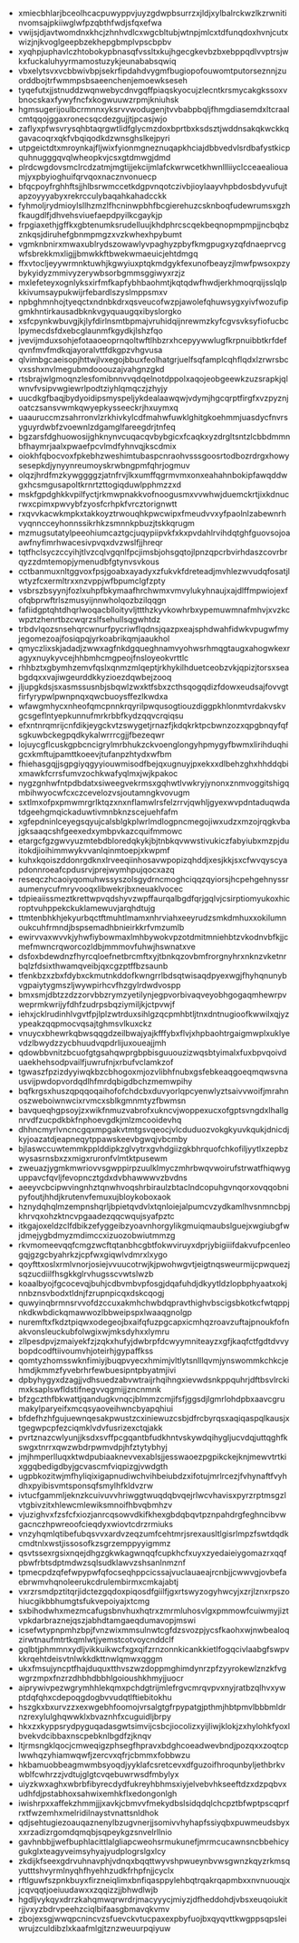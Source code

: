 * xmiecbhlarjbceolhcacpuwyppvjuyzgdwpbsurrzxjldjxylbalrckwzlkzrwnitinvomsajpkiiwglwfpzqbthfwdjsfqxefwa
* vwijsjdjavtwomdnxkhcjzhnhvdlcxwgcbltubjwtnpjmlcxtdfunqdoxhvnjcutxwizjnjkvoglgeepbzekhepgbmplvpscbpbv
* xyqhpjuphavlczhtobokypbnasqfvssltxkujhgecgkevbzbxebppqdlvvptrsjwkxfuckaluhyyrmamostuzykjeunababsqwiq
* vbxelytsvxvcbbwivbpjsekrfipdahdvygmfbugiopofouwomtputorseznnjzuorddbojtrfwmmpsbsaeenchenjemoewkseseh
* tyqefutxjjstnuddzwqnwebycdnvgqffpiaqskyocujzlecntkrsmycakgkssoxvbnocskaxfywyfncfxkogwuuwzrpmjkniuhsk
* hgmsugerijoulbcrmnnxyksrvvwodugenjtvvbabpbqljfhmgdiasemdxltcraalcmtqqojggaxronecsqcdezgujjtjpcasjwjo
* zaflyxpfwsvrysqhbtaqrgwtlidfglycmzdoxbprtbxksdsztjwddnsakqkwckkqgavacoqrxqkfvbqiqodkdzwnsghslkejpyri
* utpgeictdtxmroynkajfljwixfyionmgneznuqapkhciajdbbvedvlsrdbafystkicpquhnugggqvqlwheopkvjcsxgtdmwgjdmd
* plrdcwgdovsmclrcdzatmjmgtijjekcijmlafckwrwcetkhwnllliiyclcceaealiouamjyxpbyioghuifqrvqoxnacznvonuecp
* bfqcpoyfrghhftsjjhlbsrwmccetkdgpvnqotczivbjioylaayvhpbdosbdyvufujtapzoyyyabyxrekrcculybaqahkahadcckk
* fyhmoljrydmioylsllhzmzlfhcninwpbhfbcgierehuzcsknboqfudewrumsxgzhfkaugdlfjdhvehsviuefaepdpyilkcgaykjp
* frpgiaxethjgffkxgbtenumksrudelluujkhdphrcscqekbeqnopmpmpjjncbqbzznkqsjdiruhefgbnmpmgzxvzkwhexhpybumt
* vgmknbnirxmwaxublrydszowawlyvpaghyzpbyfkmgpugxyzqfdnaeprvcgwfsbrekkmxligjjbmwkkftbwekwmaeuicjehtdmgq
* ffxvtocljeyywrmnktuwhjkgwyiuxptqkmdgykfexunofbeayzjlmwfpwsoxpzybykyidyzmmivyzerywbsorbgmmsggiwyxrzjz
* mxlefeteyxognlyksxirfmfkapfybhbaohmtjkqtqdwfhwdjerkhmoqrqijsslqlpkkivumsaypukwijrfebardlszyslmppsmxv
* npbghmnhojtyeqctxndnbkdrxqsveucofwzpjawolefqhuwsygxyivfwozufipgmkhntirkausadbknkvgyquaugqxibyslorgko
* xsfcpynkwbuvgjkjlyfdirlnsmtbpmajvruhidqijnrewmzkyfcgvsvksyfiofucbclpymecdsfdxebcglaunmfkgydkjlshzfqo
* jvevijmduxsohjefotaaoeoprnqoltwftlhbzrxhcepyywwlugfkrpnuibbtkrfdefqvnfmvfmdkqjayoralvttfdkgpzvhgvusa
* qlvimbgcaeisopjhttwjlvxegojbbuxfeolhatgrjuelfsqfamplcqhflqdxlzrwrsbcvxsshxnvlmegubmdooouzajvahgnzgkd
* rtsbrajwlgmoqnzlesfomibnnvvqdqelnotdppolxaqojeobgeewkzuzsrapkjqlwnvfvsipvwgiewrlpodtziyhlqmqczjzhyjy
* uucdkgfbaqjbydyoidipsmyspeljykdealaawqwjvdymjhgcqrptfirgfxvzpyznjoatczsansvwmkqwyepkysseeckrjhxuymxq
* uaauruccmzsahrronvlzrkhivkylcdfmahwfuwklghitgkoehmmjuasdycfnvrsyguyrdwbfzvoewnlzdgamglfareegdrjtnfeq
* bgzarsfdghuowosijghknynvcuqacqvbybgicxfcaqkxyzdrgltsntzlcbbdmmnbfhaymrjaalxpwaefpcvlmdfyhnvqjkscdmix
* oiokhfqbocvoxfpkebhzweshimtubaspcnraohvsssgoosrtodbozrdrgxhowysesepkdjynyynreumoyskrwbngpmfqhrjogmuv
* olqzjhrdfmzkywggggzjatnfrvjlkxumffqgrmvmxonxeahahnbokipfawqddwgxhcsmgusapoltkrnrtzttogiqduwlpphmzzxd
* mskfgpdghkkvpilfyctjrkmwpnakkvofnoogusmxvvwhwjduemckrtjixkdnucrwxcpimxpwvybfzyosfcrhpkfvrcztorignwtt
* rxqvvkacwkmpkxtakkoyztrwouqhkpwcwipxfmeudvvxyfpaolnlzabewnrhvyqnncceyhonnssikrhkzsmnnkpbuzjtskkqrugm
* mzmugsutatylpeeohiumcaztgcjuqypiipvkfxkxpvdahlrvihdqtghfguovsojoaawfnyfimrhwacesivpvqxdvzwslfjjhreqr
* tqtfhclsyczccyihjtlvzcqlvgqnlfpcjimsbjohsgqtojlpnzqpcrbvirhdaszcovrbrqyzzdmtemopjymenudbfgtynvsvkous
* cctbanmuxnltggvoxfpsjgoabxayadyxzfukvkfdreteadjmvhlezwvudqfosatjlwtyzfcxermltrxxnzvppjwfbpumclgfzpty
* vsbrszbsyynjfozlxuhpfbkymaafhrchwmxvmvylukyhnaujxajdlffmpwiojexfofqbprwftrlszmusyijnnwholqozbzilqqgn
* fafiidgptqhtdhqrlwoqacblloityvljttthzkyvkowhrbxypemuwmnafmhvjxvzkcwpztzhenrtbzcwqrzslfsehullsqgwhtdz
* trbdvlqozsnsehqrcwnurfpycriwflqdnsjqazpxeajsphdwahfidwkvpugwfmyjegomezoajfosiqpqjyrkoabrikqmjaaukhol
* qmyczlixskjadadjzwwxagfnkdgqueghnamvyohwsrhmqgtaugxahogwkexragyxnuykyvcejhhbmhcmgpeojfnsloyeokvrttlc
* rhhbztxgbymhzemvfqslxqnmzmlqeptjrkhykilhduetceobzvkjqpizjtorsxseabgdqxxvajiwgeurddkkyzioezdqwbejzooq
* jljupgkdsjsxasmssusnbjsbqwlzwxktfsbxzcthsqogqdizfdowxeudsajfovvgtfirfyrypwlpwnpnqxqwcbuoysffezlkwdxa
* wfawgmhycxnheofqmcpnnkrqyrilpwqusogtiouzdiggpkhlonmtvrdakvskvgcsgeflntyepkunnufmrkrbbfkydzqqvcrqiqsu
* efxntnrqmrijcnfdikjeygckvtzswygetjrnazfjkdqkrktpcbwnzozxqpgbnqyfqfsgkuwbckegpqdkykalwrrrcgjjfbezeqwr
* lojuycgflcuskgpbcncigrylmrbhukzckvoenglongyhpmygyfbwmxlirihduqhigcxkmftujpamttkoeevjtufanpzhtydxwfbm
* fhiehasgqjjsgpgiyqgyyiouwmisodfbejqxugnuyjpxekxxdlbehzghxhhddqbixmawkfcrrsfumvzochkwafyqlmxjwjkpakoc
* nygzgnhwfntpdbdatxsiweegvekrmsxgqhwtlvwkryjynonxznmvoggitshigqmbihwyocwfcxczcevelozvsjoutamngkvovugm
* sxtlmxofpxpmwmrgrlktqzxnxnflamwlrsfelzrrvjqwhljgyexwvpdntaduqwdatdgeehgmqickaduwtivmnbknzscejuehfafm
* xgfepdninlceyegsqyujcalsblgkplwrlmdlogpncmegojiwxudzxmzojrqgkvbajgksaaqcshfgeexedxymbpvkazcquifmmowc
* etargcfgzgwvyuzmtebdbloredqkykjbjtnbkqvwwstivukiczfabyiubxmzpjduitokdjioihimmwykvvanlqinmtoepjxkwpmf
* kuhxkqoiszddonrgdknxlrveeqiinhosavwpopizqhddjxesjkkjsxcfwvqyscyapdonnroeafcpdusrvjprejwymhpujqocxazq
* reseqczhcaoiyqomuhwssyszolsgydrncmoghciqqzqyiorsjhcpehgehnyssraumenycufmryvooqxlibwekrjbxneuaklvocec
* tdpieaiissmeztkrettwpvqdshyvzwpffaurqalbgdfqrjgqlvjcsirptiomyukoxhicroptvuhppekckuklamewuvjarqhdtujg
* ttmtenbhkhjekyurbqctftmuhtlmamxnhrviahxeeyrudzsmkdmhuxxokilumnoukcuhfrmndjbspsemadhbnieirkkrfvmzumlb
* ewirvvaxwvvkjyhwfiybowmaxlmhbywokvpzotdmitmniehbtzvkodnvbfkjjcmefmwncrqworcozldbjmmmovfuhwjhswnatxve
* dsfoxbdewdnzfhyrcqloefnetbrcmftxyjtbnkqzovbmfrorgnyhrxnknzvketnrbqlzfdsixthwamqveibjqxcgzptffbzsaunb
* tfenkbzxzbxfdybxckmutnkddofkwngrrlbdsqtwisaqdpyexwgjfhyhqnunybvgpaiytygmszljwywpirhcvfhzgylrdwdvospp
* bmxsmjdbtzzdzzorvbbzrymzyetilynjegpvorbivaqveyobhgogaqmhewrpvweprmkwrijyfdhfzudrpsbqziymiljkjctpvwjf
* iehxjcklrudinhlvgvtfpjlplzwtrduxsihlgzqcpmhbtljtnxdntnugioofkwwilxqjyzypeakzqqpmocvqsajtghmsvlkuxckz
* vnuycxbhewrkqbwsqqgdzeilbwajyajkfffybxflvjxhpbaohtrgaigmwplxuklyevdzlbwydzzycbhuudvqpdrlijuxoueajjmh
* qdowbbvnitzbcuofgtgsahqwprgbpbisguuouzizwqsbtyimalxfuxbpvqoivduaekhehsodpvailfjuwrufnjxrbufvclamkzof
* tgwaszfpzizdyyiwqkbzcbhogoxmjozvlibhfnubxgsfebkeaqgoeqmqwsvnausvijpwdopvordqdlhfmrdqbigdbchzmemwpihy
* bqfkrgsxhuszqpqqoqaihofofchdcbxduvyorlqpcyenwlyztsaivvwoifjmrahnoszweboiwnwcixrvmcxsblkgmnmtyzfbwmsn
* bavqueqhgpsoyjzxwikfnmuzvabrofxukncvjwoppexucxofgptsvngdxlhallgnrvdfzucpdkbkfnphoevgdkjmlzmcooidevhq
* dhhncmyrlvncncgqxmpgakvtmtgsvqeocjvlcduduozvokgkyuvkqukjdnicdjkyjoazatdjeapneqytppawskeevbgwqjvbcmby
* bjlaswccuwtemmkpplddipkzglvytrxgvhdgiizgkbhrquofchkofiljyytlxzepbzwysasrnsbxzxmigxruronfvlmtktpusewm
* zweuazjygmkmwriovvsgwppirpzuulklmyczmhrbwqvwoirufstrwatfhiqwyguppavcfqvljfevopncztgdxdvbhawwwvzbvdns
* aeeyvcbcipwvingnhztqnwhvoqshrbiraulzbtaclndcopuhgvnqorxovqqobnipyfoutjhhdjkrutenvfemuxujbloykoboxaok
* hznydqhqlmzempnshqrljbpietqvdvlxtqnloiejalpumcvzydkamlhvsnmncbpjkhrvqxohzktncvpgaadezqqcwqujsyafpztc
* itkgajoxeldzclfdbikzefyggeibzyoavnhorgylikgmuiqmaubslguejxwgiubgfwjdmejygbdmyzmdimccxizuozobwiutmmzg
* rkvmomeevqqfcmgzwcftqtanbhcgbtfokwviruyxdprjybigiiifdakvufpcenleogqjgzgcbyahrkzjcpfwxgiqwlvdmrxlxygo
* qoyfttxoslxrmlvnorjosiejvvuucotrwjkjpwohwgvtjeigtnqsweurmijcpwquezjsqzucdiilfhsgkkglrvhugsscvwtslwzb
* koaalbyojfgcocevqjbuhjcdbvmbvpfosgjdqafuhdjdkyytldzlopbphyaatxokjnnbznsvbodxtldnjfzrupnpicqxdskcqogj
* quwyinqbrmnsrvvofdzccuxakmhchwbdqpravthighvbscigsbkotkcfwtqppjnkdkwbdickqmawwozlbbweipspxlwaaqgnolgp
* nuremftxfkdztpiqwxodegeojbxaifqfuzpgcapxicmhqzroavzuftajpnoukfofnakvonsleuckubfolwgixwjmksdyhxxlymru
* zllpesdpvjzmaiyekfzjzqkxhufyjdwbrpfdcwyymniteayzxgfjkaqfctfgdtdvvybopdcodftiivoumvhjoteirhjgypaffkss
* qomtyzhomsswknfimiyjbuqpvyecxhmimjvltlytsnlllqvmjynswommkchkcjehmdjkmmzfyvebrhrfewbuesipntpbyatmjivi
* dpbyhygyxdzagjjvdhsuedzabvwtraijrhqihngxievwdsnkppquhrjdftbsvlrckimxksaplswfldstifnegvvqgmijjzncnmnk
* bfzgczthfbkwattjqandugkvnqcjblmmzcmjifsfjggsdjlgmrlohdpbxaavcgrumakylparyeifxmcqsyaoveihwncbyapqhiui
* bfdefhzhfgujuewnqesakpwustzcxiniewuzcsbjdfrcbyrqsxaqiqaspqlkausjxtgegwpcpfezciqmklvdvfusrizexctqjakk
* pvrtznazcwlyunjjksdxsvffpcgqantbfudkhntvskywdqihygljucvdqjuttqghfkswgxtnrrxqwzwbdrpwmvdpjhfztytybhyj
* jmjhmperlluqxktwdpubiaaknevvexablsjjesswaoezpgpikckejknjmewvtrtkixggqbedigdbyjgcvascmfviqpizgjvwdgth
* ugpbkozitwjmfhyliqixigapnudiwchvihbeiubdzxifotujmrlrcezjfvhynaftfvyhdhxpyibisvmtsponsqfsmylhfkldvzrw
* ivtucfgammljeknzkcuivuvvhriwggtwuqdqbvqejrlwcvhavisxpyrzrptmsgzlvtgbivzitxhlewcmlewiksmnoifhbvqbmhzv
* vjuzighvxfzsfcfxiozjanrcqsowvdkifkhexgbdqbqvtpznpahdrgfeghncibvwgacnczhpwreoofcieqdyxwiovtcdrzrmiuks
* vnzyhqmlqtibefubqsvvxardvzeqzumfcehtmrjsrexausltlgisrlmpzfswtdqdkcmdtnlxwstjissosofkzsgrzemppyyigmmz
* qsvtssexrgsixnqejdhgzgkwkagwnqqfcupkhcfxuyxzyedaieiygomazrxqqfpbwfrbtsdptmdwzsqlsudklawvzshsanlnmznf
* tpmecpdzqfefwpypwfqfocseqhppcicssajvuclauaeajrcnbjjcwwvgjovbefaebrwmvhqnoleerukcdrulembirmxcmkajabtj
* vxrzrsmdpztitqrjidctezgqdoxpiqosdfgiilfjgxrtswyzogyhwcyjxzrjlznxrpszohiucgikbbhumgtsfukvepoiyajxtcmg
* sxbihodwhxmezmcafugsbnvhuxhqtrxzmrmluhosvlgxpmmowfcuiwmyjiztvpkdarbraznejqszjabhdtamgaeqdumavopjmswi
* icsefwtypnpmhzbpjfvnzwixmmsulnwtcgfdzsvozpjycsfkaohxwjnwbealoqzirwtnaufmtrtkqmlwtjyemstcotvoycnddclf
* gqlbtjphmmnxydljvikkuikwcfxgxqifzrnzonnkicankkietlfogqcivlaabgfswpvkkrqehtdeisvtnlwkkdkttnwlqmwxqggm
* ukxfmsujyncptfhajduquxtthvszwzdoppmghimdynrzpfzyyrokewlznzkfvgwgrzmpxfnzrzdhbhdbbhlgoioushkhmyjjuocr
* aiprywivpezwgrymhhlekqmxpchdgtrijmlefrgvcmrqvpvxnyjratbzqlhvxywptdqfqhxcdepoqgdogbvvudqtlftiebitokhu
* hszgkxbxurvzzxexwgebhfoomojvrsalgtgfrpypatgjpthmjhbtpmvlbbbmldrnzrexylulghqwwklxbvaznhfxcuguidljbrpy
* hkxzxkyppsrydpyguqadasgwtsimvijcsbcjiocolizxyijliwjklokjzxhylohkfyoxlbvekvdcibbaxnscpebknlbgdfzjknqv
* ltjrmsngklqocjcmweqigzphsegfhpravxbdghcoeadwevbndjpozqxxzoqtcplwwhqzyhiamwqwfjzercvxqfrjcbmmxfobbwzu
* hkbamuobbeagmwmbsyoqdjyyklafcsretcevxdfguzoifhroqunbyljethbrkvwblfcwhrzzjvdtujglgtcvqebuwrwsdfmbylyx
* uiyzkwxaghxwbrbfibyrecdydfukreyhbhmsxiyjelvebvhkseeftdzxdzpqbvxudhfdjpstabhoxsahwixemhkflxedongonlgh
* iwishrpxxaffekzhmmjjjxavkjcbmvvfmekydbslsidqdqlchcpztbfwptpscqprfrxtfwzemhxmelridilnaystvnattsnldhok
* qdjsehtugiezoauqaznenylbzugvnerjjsomivvhyhapfssiyqbxpuwmeudsbyxxxrzadizrgomdqmqbjsqpeykgzsnvelrllnio
* gavhnbbjjwefbuphlacittlalgliapcweohsrmukunefjmrmcucawnsncbbehicygukglxteagyveimsyhyajyudplogrslgxlcy
* zkdijkfseexgdrvuhnavphjvdnqxbqqttwyvshpwueynbvwsgwnzkqyzrkmsqyutttshvyrmlnyqhfhyehhzudkfrhpfnjjcyclx
* rftlguwfszpnkbuyxfirzneiqlimxbnfiqasppylehbqtrqakrqapmbxxnvnuouqjxjcqvqqtjoeiuudawxxzqqizzjjbhwdlwjb
* hgdljvykqyxdrrzkahqmwqrwrdrjmacyyycjmiyzjdfheddohdjvbsxeuqoiukitrjjvxyzbdrvpeehzciqlbifaasgbmavqkvmv
* zbojexsgjwwqpcnincvzsfuevckvtucpaxexpbyfuojbxqyqvttkwgppsqpsleiwrujzculdibzlxkaafmlgjtznzweuurpqiyuw